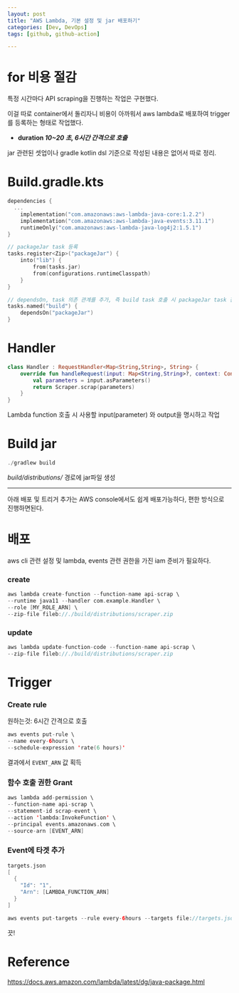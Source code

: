 ```yaml
---
layout: post
title: "AWS Lambda, 기본 설정 및 jar 배포하기"
categories: [Dev, DevOps]
tags: [github, github-action]

---
```


# for 비용 절감

특정 시간마다 API scraping을 진행하는 작업은 구현했다.

이걸 따로 container에서 돌리자니 비용이 아까워서 aws lambda로 배포하여 trigger를 등록하는 형태로 작업했다.

- **duration *10~20 초, 6시간 간격으로 호출***

jar 관련된 셋업이나 gradle kotlin dsl 기준으로 작성된 내용은 없어서 따로 정리.

# Build.gradle.kts

```kotlin
dependencies {
  ...
	implementation("com.amazonaws:aws-lambda-java-core:1.2.2")
	implementation("com.amazonaws:aws-lambda-java-events:3.11.1")
	runtimeOnly("com.amazonaws:aws-lambda-java-log4j2:1.5.1")
}

// packageJar task 등록
tasks.register<Zip>("packageJar") {
    into("lib") {
        from(tasks.jar)
        from(configurations.runtimeClasspath)
    }
}

// dependsOn, task 의존 관계를 추가, 즉 build task 호출 시 packageJar task 진행
tasks.named("build") {
    dependsOn("packageJar")
}
```

# Handler

```kotlin
class Handler : RequestHandler<Map<String,String>, String> {
    override fun handleRequest(input: Map<String,String>?, context: Context?): String? {
        val parameters = input.asParameters()
        return Scraper.scrap(parameters)
    }
}
```

Lambda function 호출 시 사용할 input(parameter) 와 output을 명시하고 작업

# Build jar

```kotlin
./gradlew build
```

*build/distributions/* 경로에 jar파일 생성

---

아래 배포 및 트리거 추가는 AWS console에서도 쉽게 배포가능하다, 편한 방식으로 진행하면된다.

# 배포

aws cli 관련 설정 및 lambda, events 관련 권한을 가진 iam 준비가 필요하다.

### create

```kotlin
aws lambda create-function --function-name api-scrap \
--runtime java11 --handler com.example.Handler \
--role [MY_ROLE_ARN] \
--zip-file fileb://./build/distributions/scraper.zip
```

### update

```kotlin
aws lambda update-function-code --function-name api-scrap \
--zip-file fileb://./build/distributions/scraper.zip
```

# Trigger

### Create rule

원하는것: 6시간 간격으로 호출

```kotlin
aws events put-rule \
--name every-6hours \
--schedule-expression 'rate(6 hours)'
```

결과에서 `EVENT_ARN` 값 획득

### 함수 호출 권한 Grant

```kotlin
aws lambda add-permission \
--function-name api-scrap \
--statement-id scrap-event \
--action 'lambda:InvokeFunction' \
--principal events.amazonaws.com \
--source-arn [EVENT_ARN]
```

### Event에 타겟 추가

```kotlin
targets.json
[
  {
    "Id": "1",
    "Arn": [LAMBDA_FUNCTION_ARN]
  }
]

aws events put-targets --rule every-6hours --targets file://targets.json
```

끗!

# Reference

https://docs.aws.amazon.com/lambda/latest/dg/java-package.html
